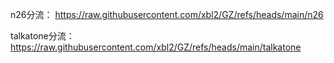 n26分流：
https://raw.githubusercontent.com/xbl2/GZ/refs/heads/main/n26

talkatone分流：
https://raw.githubusercontent.com/xbl2/GZ/refs/heads/main/talkatone

